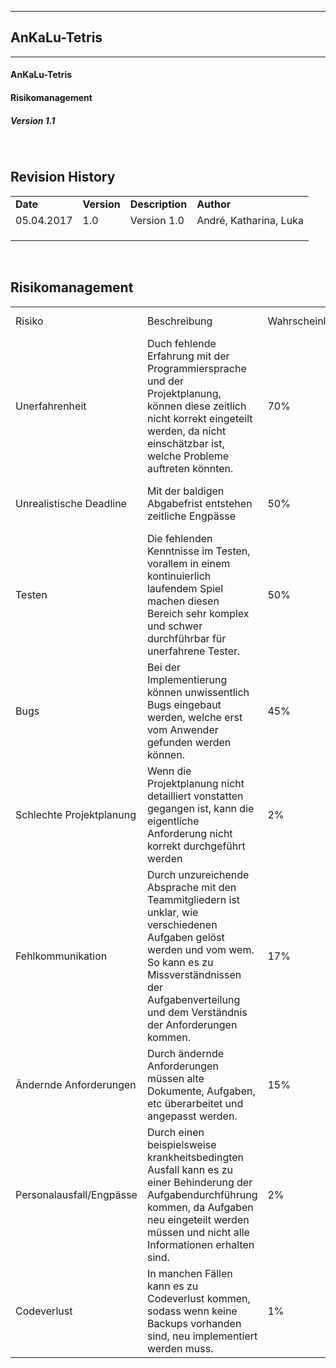----------
##  AnKaLu-Tetris  ##
----------

####  AnKaLu-Tetris  ###

####  Risikomanagement  ###

#####  Version 1.1  #####

</br>

##  Revision History  ##

<table> 
<tr><td><b>Date</b></td><td><b>Version</b></td><td><b>Description</b></td><td><b>Author</b></td></tr>
<tr><td>05.04.2017</td><td>1.0</td><td>Version 1.0</td><td>André, Katharina, Luka</td></tr>
<tr><td></td><td></td><td></td><td></td></tr>
<tr><td></td><td></td><td></td><td></td></tr>
<tr><td></td><td></td><td></td><td></td></tr>
</table>
</br>

##  Risikomanagement  ##

<table>
<tr><td>Risiko</td><td>Beschreibung</td><td>Wahrscheinlichkeit</td><td>Schaden</td><td>Milderungsstrategie</td><td>Verantwortliche/-r</td><td>Risikofaktor</td></tr>
<tr><td>Unerfahrenheit</td><td>Duch fehlende Erfahrung mit der Programmiersprache und der Projektplanung, können diese zeitlich nicht korrekt eingeteilt werden, da nicht einschätzbar ist, welche Probleme auftreten könnten.</td><td>70%</td><td>6</td><td>Learning by doing, Reflexionen</td><td>Katharina</td><td>4,2</td></tr>
<tr><td>Unrealistische Deadline</td><td>Mit der baldigen Abgabefrist entstehen zeitliche Engpässe</td><td>50%</td><td>8</td><td>zeitliche und strukturierte Planung und Aufgabeneinteilung</td><td>André</td><td>4,0</td></tr>
<tr><td>Testen</td><td>Die fehlenden Kenntnisse im Testen, vorallem in einem kontinuierlich laufendem Spiel machen diesen Bereich sehr komplex und schwer durchführbar für unerfahrene Tester.</td><td>50%</td><td>5</td><td>Weiterbilden im Bereich des Testens</td><td>Luka</td><td>2,5</td></tr>
<tr><td>Bugs</td><td>Bei der Implementierung können unwissentlich Bugs eingebaut werden, welche erst vom Anwender gefunden werden können.</td><td>45%</td><td>4</td><td>Testen</td><td>Luka</td><td>1,8</td></tr>
<tr><td>Schlechte Projektplanung</td><td>Wenn die Projektplanung nicht detailliert vonstatten gegangen ist, kann die eigentliche Anforderung nicht korrekt durchgeführt werden</td><td>2%</td><td>7</td><td>Übersichtlichere und detailliertere Planung</td><td>André</td><td>1,4</td></tr>
<tr><td>Fehlkommunikation</td><td>Durch unzureichende Absprache mit den Teammitgliedern ist unklar, wie verschiedenen Aufgaben gelöst werden und vom wem. So kann es zu Missverständnissen der Aufgabenverteilung und dem Verständnis der Anforderungen kommen.</td><td>17%</td><td>4</td><td>Meetings, Absprache untereinander</td><td>Katharina</td><td>0,68</td></tr>
<tr><td>Ändernde Anforderungen</td><td>Durch ändernde Anforderungen müssen alte Dokumente, Aufgaben, etc überarbeitet und angepasst werden.</td><td>15%</td><td>4</td><td>Ausbesserung der alten Schwachpunkte, detaillierte Ausarbeitung neuer Anforderungen</td><td>Katharina</td><td>0,6</td></tr>
<tr><td>Personalausfall/Engpässe</td><td>Durch einen beispielsweise krankheitsbedingten Ausfall kann es zu einer Behinderung der Aufgabendurchführung kommen, da Aufgaben neu eingeteilt werden müssen und nicht alle Informationen erhalten sind.</td><td>2%</td><td>8</td><td>Abhängigkeit reduzieren, Teilen aller Daten untereinander, mehr Transparenz</td><td>André</td><td>0,16</td></tr>
<tr><td>Codeverlust</td><td>In manchen Fällen kann es zu Codeverlust kommen, sodass wenn keine Backups vorhanden sind, neu implementiert werden muss.</td><td>1%</td><td>10</td><td>Version Control übersichtlich, konstant, transparent</td><td>Luka</td><td>0,1</td></tr>
</table>
